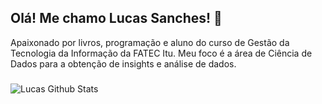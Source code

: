 ## Olá! Me chamo Lucas Sanches! 🚀

Apaixonado por livros, programação e aluno do curso de Gestão da Tecnologia da Informação da FATEC Itu. Meu foco é a área de Ciência de Dados para a obtenção de insights e análise de dados.

### 
![Lucas Github Stats](https://github-readme-stats.vercel.app/api?username=sanches8&show_icons=true&theme=dark)
